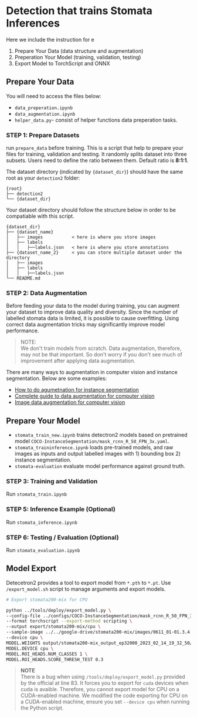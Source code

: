 # Detection that trains Stomata Inferences

Here we include the instruction for e

1. Prepare Your Data (data structure and augmentation)
2. Preperation Your Model (training, validation, testing)
3. Export Model to TorchScript and ONNX

## Prepare Your Data

You will need to access the files below:
- `data_preperation.ipynb` 
- `data_augmentation.ipynb` 
- `helper_data.py`- consist of helper functions data preperation tasks.


### STEP 1: Prepare Datasets

run `prepare_data` before training. This is a script that help to prepare your files for training, validation and testing. It randomly splits dataset into three subsets. Users need to define the ratio between them. Default ratio is **8:1:1**.

The dataset directory (indicated by `{dataset_dir}`) should have the same root as your `detection2` folder:

```
{root}
├── detection2
└── {dataset_dir}
```

Your dataset directory should follow the structure below in order to be compatiable with this script.

```
{dataset_dir}
├── {dataset_name}
│   ├── images           < here is where you store images
│   ├── labels
│   │   ├──labels.json   < here is where you store annotations
├── {dataset_name_2}     < you can store multiple dataset under the directory
│   ├── images           
│   ├── labels
│   │   ├──labels.json   
└── README.md 
```

### STEP 2: Data Augmentation

Before feeding your data to the model during training, you can augment your dataset to improve data quality and diversity. Since the number of labelled stomata data is limited, it is possible to cause overfitting. Using correct data augmentation tricks may significantly improve model performance.

> NOTE:\
> We don't train models from scratch. Data augmentation, therefore, may not be that important. So don't worry if you don't see much of improvement after applying data augmentation.

There are many ways to augmentation in computer vision and instance segmentation. Below are some examples:

- [How to do agumetnation for instance segmentation](https://www.kaggle.com/code/blondinka/how-to-do-augmentations-for-instance-segmentation)
- [Complete guide to data augmentation for computer vision](https://towardsdatascience.com/complete-guide-to-data-augmentation-for-computer-vision-1abe4063ad07)
- [Image data augmentation for computer vision](https://viso.ai/computer-vision/image-data-augmentation-for-computer-vision/#:~:text=Computer%20Vision%20Teams-,What%20Is%20Data%20Augmentation%3F,using%20label%2Dpreserving%20data%20transformations.)


## Prepare Your Model
- `stomata_train_new.ipynb` trains detectron2 models based on pretrained model `COCO-InstanceSegmentation/mask_rcnn_R_50_FPN_3x.yaml`.
- `stomata_traininference.ipynb` loads pre-trained models, and raw images as inputs and output labelled images with 1) bounding box 2) instance segmentation.
- `stomata-evaluation` evaluate model performance against ground truth.

### STEP 3: Training and Validation

Run `stomata_train.ipynb`

### STEP 5: Inference Example (Optional)

Run `stomata_inference.ipynb`

### STEP 6: Testing / Evaluation (Optional)

Run `stomata_evaluation.ipynb`

## Model Export

Detecetron2 provides a tool to export model from `*.pth` to `*.pt`. Use `/export_model.sh` script to manage arguments and export models.

``` bash
# Export stomata200-mix for CPU

python ../tools/deploy/export_model.py \
--config-file ../configs/COCO-InstanceSegmentation/mask_rcnn_R_50_FPN_3x.yaml \
--format torchscript --export-method scripting \
--output export/stomata200-mix/cpu \
--sample-image ../../google-drive/stomata200-mix/images/0611_01-01.3.4.tif \
--device cpu \
MODEL.WEIGHTS output/stomata200-mix_output_ep32000_2023_02_14_19_32_50/train_output/model_final.pth \
MODEL.DEVICE cpu \
MODEL.ROI_HEADS.NUM_CLASSES 1 \
MODEL.ROI_HEADS.SCORE_THRESH_TEST 0.3
```

> **NOTE**   
> There is a bug when using `/tools/deploy/export_model.py` provided by the official at line 83. It forces you to export for `cuda` devices when cuda is avaible. Therefore, you cannot export model for CPU on a CUDA-enabled machine. We modified the code exporting for CPU on a CUDA-enabled machine, ensure you set `--device cpu` when running the Python script.
